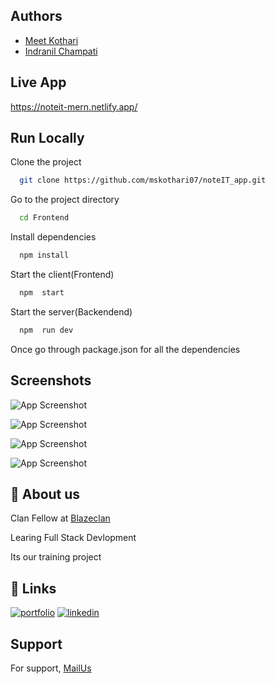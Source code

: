 
## Authors

- [Meet Kothari](https://github.com/mskothari07)
- [Indranil Champati](https://github.com/indranilchampati)

## Live App

https://noteit-mern.netlify.app/


## Run Locally

Clone the project

```bash
  git clone https://github.com/mskothari07/noteIT_app.git
```

Go to the project directory

```bash
  cd Frontend
```

Install dependencies

```bash
  npm install
```

Start the client(Frontend)

```bash
  npm  start
```

Start the server(Backendend)

```bash
  npm  run dev
```
Once go through package.json for all the dependencies

## Screenshots

![App Screenshot](https://imgur.com/0QLku2J.jpeg)

![App Screenshot](https://imgur.com/8ZQCBOg.jpeg)

![App Screenshot](https://imgur.com/oVClpLR.jpeg)

![App Screenshot](https://imgur.com/ORnEzLe.jpeg)


## 🚀 About us
Clan Fellow at [Blazeclan](https://www.blazeclan.com/)

Learing Full Stack Devlopment 

Its our training project 
## 🔗 Links
[![portfolio](https://img.shields.io/badge/my_portfolio-000?style=for-the-badge&logo=ko-fi&logoColor=white)](https://mskothari.netlify.app/)
[![linkedin](https://img.shields.io/badge/linkedin-0A66C2?style=for-the-badge&logo=linkedin&logoColor=white)](https://www.linkedin.com/in/kothari-meet/)



## Support

For support, [MailUs](mailto:reachmsk@gmail.com) 

